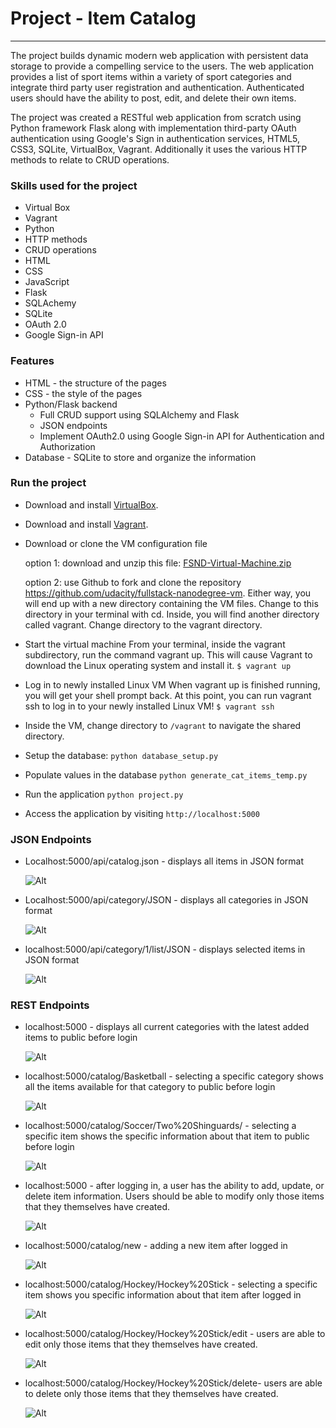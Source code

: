 # Project - Item Catalog
***

The project builds dynamic modern web application with persistent data storage to provide a compelling service to the users. The web application provides a list of sport items within a variety of sport categories and integrate third party user registration and authentication. Authenticated users should have the ability to post, edit, and delete their own items. 

The project was created a RESTful web application from scratch using Python framework Flask along with implementation third-party OAuth authentication using Google's Sign in authentication services, HTML5, CSS3, SQLite, VirtualBox, Vagrant. Additionally it uses the various HTTP methods to relate to CRUD operations.

### Skills used for the project

* Virtual Box
* Vagrant
* Python
* HTTP methods
* CRUD operations
* HTML
* CSS
* JavaScript
* Flask
* SQLAchemy
* SQLite
* OAuth 2.0
* Google Sign-in API

### Features
* HTML - the structure of the pages
* CSS - the style of the pages
* Python/Flask backend
   * Full CRUD support using SQLAlchemy and Flask
   * JSON endpoints
   * Implement OAuth2.0 using Google Sign-in API for Authentication and Authorization
* Database - SQLite to store and organize the information

### Run the project
* Download and install [VirtualBox](https://www.virtualbox.org/wiki/Download_Old_Builds_5_1).
* Download and install [Vagrant](https://www.vagrantup.com/downloads.html).
* Download or clone the VM configuration file
   
   option 1: download and unzip this file: [FSND-Virtual-Machine.zip](https://s3.amazonaws.com/video.udacity-data.com/topher/2018/April/5acfbfa3_fsnd-virtual-machine/fsnd-virtual-machine.zip) 
   
   option 2: use Github to fork and clone the repository https://github.com/udacity/fullstack-nanodegree-vm.
   Either way, you will end up with a new directory containing the VM files. Change to this directory in your terminal with cd. Inside, you will find another directory called vagrant. Change directory to the vagrant directory.
   
* Start the virtual machine
   From your terminal, inside the vagrant subdirectory, run the command vagrant up. This will cause Vagrant to download the Linux operating system and install it. 
   `$ vagrant up`
* Log in to newly installed Linux VM
   When vagrant up is finished running, you will get your shell prompt back. At this point, you can run vagrant ssh to log in to your newly installed Linux VM!
  `$ vagrant ssh`
* Inside the VM, change directory to `/vagrant` to navigate the shared directory.
* Setup the database:
    `python database_setup.py`
* Populate values in the database
    `python generate_cat_items_temp.py`
* Run the application
    `python project.py`
* Access the application by visiting `http://localhost:5000`

### JSON Endpoints
* Localhost:5000/api/catalog.json - displays all items in JSON format

   ![Alt](/images/all_json.png "All items in JSON format")

* Localhost:5000/api/category/JSON - displays all categories in JSON format

   ![Alt](/images/cat_json.png "All categories in JSON format")

* localhost:5000/api/category/1/list/JSON - displays selected items in JSON format

   ![Alt](/images/item_json.png "Selected items in JSON format")


### REST Endpoints

* localhost:5000 - displays all current categories with the latest added items to public before login

   ![Alt](/images/home_login.png "Homepage before Login")
   
* localhost:5000/catalog/Basketball - selecting a specific category shows all the items available for that category to public before login

   ![Alt](/images/cat_items_login.png "Items in a specific category before Login")
   
* localhost:5000/catalog/Soccer/Two%20Shinguards/ - selecting a specific item shows the specific information about that item to public before login

   ![Alt](/images/item_info_login.png "Info for a specific Item before Login")
   
* localhost:5000 - after logging in, a user has the ability to add, update, or delete item information. Users should be able to modify only those items that they themselves have created.

   ![Alt](/images/home_logout.png "Homepage Logged in")
   
* localhost:5000/catalog/new - adding a new item after logged in

   ![Alt](/images/add_new_logout.png "Add New")
   
* localhost:5000/catalog/Hockey/Hockey%20Stick - selecting a specific item shows you specific information about that item after logged in

   ![Alt](/images/item_info_logout.png "Info for a specific item")
   
* localhost:5000/catalog/Hockey/Hockey%20Stick/edit - users are able to edit only those items that they themselves have created.

   ![Alt](/images/item_edit_logout.png "Edit Item")
   
* localhost:5000/catalog/Hockey/Hockey%20Stick/delete- users are able to delete only those items that they themselves have created.

   ![Alt](/images/item_delete_logout.png "Delete Item")
